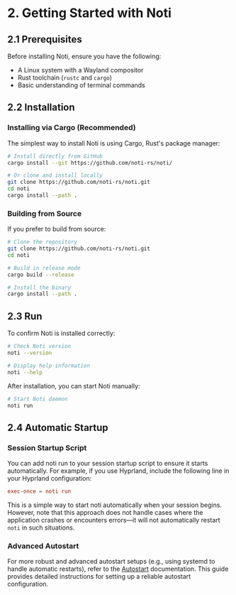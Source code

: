 # 2. Getting Started with Noti

## 2.1 Prerequisites

Before installing Noti, ensure you have the following:

- A Linux system with a Wayland compositor
- Rust toolchain (`rustc` and `cargo`)
- Basic understanding of terminal commands

## 2.2 Installation

### Installing via Cargo (Recommended)

The simplest way to install Noti is using Cargo, Rust's package manager:

```bash
# Install directly from GitHub
cargo install --git https://github.com/noti-rs/noti/

# Or clone and install locally
git clone https://github.com/noti-rs/noti.git
cd noti
cargo install --path .
```

### Building from Source

If you prefer to build from source:

```bash
# Clone the repository
git clone https://github.com/noti-rs/noti.git
cd noti

# Build in release mode
cargo build --release

# Install the binary
cargo install --path .
```

## 2.3 Run

To confirm Noti is installed correctly:

```bash
# Check Noti version
noti --version

# Display help information
noti --help
```

After installation, you can start Noti manually:

```bash
# Start Noti daemon
noti run
```

## 2.4 Automatic Startup

### Session Startup Script

You can add noti run to your session startup script to ensure it starts automatically. For example, if you use Hyprland, include the following line in your Hyprland configuration:

```conf
exec-once = noti run
```

This is a simple way to start noti automatically when your session begins. However, note that this approach does not handle cases where the application crashes or encounters errors—it will not automatically restart `noti` in such situations.

### Advanced Autostart

For more robust and advanced autostart setups (e.g., using systemd to handle automatic restarts), refer to the [Autostart](/src/Autostart.md) documentation. This guide provides detailed instructions for setting up a reliable autostart configuration.
